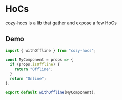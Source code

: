 # HoCs

cozy-hocs is a lib that gather and expose a few HoCs

## Demo

```jsx
import { withOffline } from "cozy-hocs";

const MyComponent = props => {
  if (props.isOffline) {
    return "Offline";
  }
  return "Online";
};

export default withOffline(MyComponent);
```
